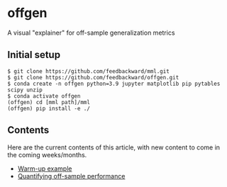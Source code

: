 # offgen
A visual "explainer" for off-sample generalization metrics

## Initial setup

```
$ git clone https://github.com/feedbackward/mml.git
$ git clone https://github.com/feedbackward/offgen.git
$ conda create -n offgen python=3.9 jupyter matplotlib pip pytables scipy unzip
$ conda activate offgen
(offgen) cd [mml path]/mml
(offgen) pip install -e ./
```

## Contents
Here are the current contents of this article, with new content to come in the coming weeks/months.

- <a href="https://github.com/feedbackward/offgen/blob/main/offgen/warmup.ipynb">Warm-up example</a>
- <a href="https://github.com/feedbackward/offgen/blob/main/offgen/offgen_basics.ipynb">Quantifying off-sample performance</a>
